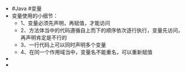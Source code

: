 - #Java #变量
- 变量使用的小细节：
	- 1、变量必须先声明，再赋值，才能访问
	- 2、方法体当中的代码遵循自上而下的顺序依次逐行执行，变量先访问，再声明肯定是不行的
	- 3、一行代码上可以同时声明多个变量
	- 4、在同一个作用域当中，变量名不能重名，可以重新赋值
-
-